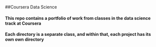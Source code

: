 ##Coursera Data Science

#### This repo contains a portfolio of work from classes in the data science track at Coursera
#### Each directory is a separate class, and within that, each project has its own own directory